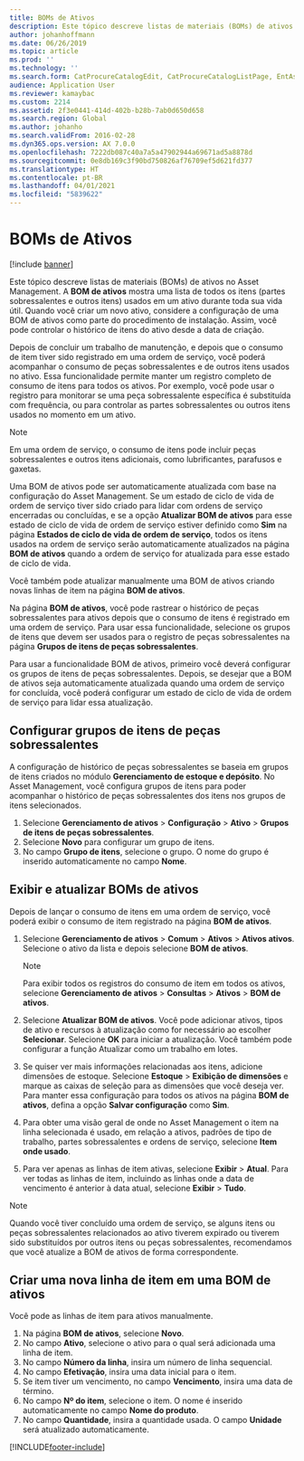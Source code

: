 ```yaml
---
title: BOMs de Ativos
description: Este tópico descreve listas de materiais (BOMs) de ativos no Asset Management.
author: johanhoffmann
ms.date: 06/26/2019
ms.topic: article
ms.prod: ''
ms.technology: ''
ms.search.form: CatProcureCatalogEdit, CatProcureCatalogListPage, EntAssetStandardSparePartsItemGroup, EntAssetObjectBOM
audience: Application User
ms.reviewer: kamaybac
ms.custom: 2214
ms.assetid: 2f3e0441-414d-402b-b28b-7ab0d650d658
ms.search.region: Global
ms.author: johanho
ms.search.validFrom: 2016-02-28
ms.dyn365.ops.version: AX 7.0.0
ms.openlocfilehash: 7222db087c40a7a5a47902944a69671ad5a8878d
ms.sourcegitcommit: 0e8db169c3f90bd750826af76709ef5d621fd377
ms.translationtype: HT
ms.contentlocale: pt-BR
ms.lasthandoff: 04/01/2021
ms.locfileid: "5839622"
---
```

# <a name="asset-boms"></a>BOMs de Ativos

[!include [banner](../../includes/banner.md)]

 

Este tópico descreve listas de materiais (BOMs) de ativos no Asset Management. A **BOM de ativos** mostra uma lista de todos os itens (partes sobressalentes e outros itens) usados em um ativo durante toda sua vida útil. Quando você criar um novo ativo, considere a configuração de uma BOM de ativos como parte do procedimento de instalação. Assim, você pode controlar o histórico de itens do ativo desde a data de criação.

Depois de concluir um trabalho de manutenção, e depois que o consumo de item tiver sido registrado em uma ordem de serviço, você poderá acompanhar o consumo de peças sobressalentes e de outros itens usados no ativo. Essa funcionalidade permite manter um registro completo de consumo de itens para todos os ativos. Por exemplo, você pode usar o registro para monitorar se uma peça sobressalente específica é substituída com frequência, ou para controlar as partes sobressalentes ou outros itens usados no momento em um ativo.

> [!NOTE]
> Em uma ordem de serviço, o consumo de itens pode incluir peças sobressalentes e outros itens adicionais, como lubrificantes, parafusos e gaxetas.

Uma BOM de ativos pode ser automaticamente atualizada com base na configuração do Asset Management. Se um estado de ciclo de vida de ordem de serviço tiver sido criado para lidar com ordens de serviço encerradas ou concluídas, e se a opção **Atualizar BOM de ativos** para esse estado de ciclo de vida de ordem de serviço estiver definido como **Sim** na página **Estados de ciclo de vida de ordem de serviço**, todos os itens usados na ordem de serviço serão automaticamente atualizados na página **BOM de ativos** quando a ordem de serviço for atualizada para esse estado de ciclo de vida. 


Você também pode atualizar manualmente uma BOM de ativos criando novas linhas de item na página **BOM de ativos**.

Na página **BOM de ativos**, você pode rastrear o histórico de peças sobressalentes para ativos depois que o consumo de itens é registrado em uma ordem de serviço. Para usar essa funcionalidade, selecione os grupos de itens que devem ser usados para o registro de peças sobressalentes na página **Grupos de itens de peças sobressalentes**.

Para usar a funcionalidade BOM de ativos, primeiro você deverá configurar os grupos de itens de peças sobressalentes. Depois, se desejar que a BOM de ativos seja automaticamente atualizada quando uma ordem de serviço for concluída, você poderá configurar um estado de ciclo de vida de ordem de serviço para lidar essa atualização. 


## <a name="set-up-spare-parts-item-groups"></a>Configurar grupos de itens de peças sobressalentes

A configuração de histórico de peças sobressalentes se baseia em grupos de itens criados no módulo **Gerenciamento de estoque e depósito**. No Asset Management, você configura grupos de itens para poder acompanhar o histórico de peças sobressalentes dos itens nos grupos de itens selecionados.

1. Selecione **Gerenciamento de ativos** \> **Configuração** \> **Ativo** \> **Grupos de itens de peças sobressalentes**.
2. Selecione **Novo** para configurar um grupo de itens.
3. No campo **Grupo de itens**, selecione o grupo. O nome do grupo é inserido automaticamente no campo **Nome**.

## <a name="view-and-update-asset-boms"></a>Exibir e atualizar BOMs de ativos

Depois de lançar o consumo de itens em uma ordem de serviço, você poderá exibir o consumo de item registrado na página **BOM de ativos**.

1. Selecione **Gerenciamento de ativos** \> **Comum** \> **Ativos** \> **Ativos ativos**. Selecione o ativo da lista e depois selecione **BOM de ativos**.

    > [!NOTE]
    > Para exibir todos os registros do consumo de item em todos os ativos, selecione **Gerenciamento de ativos** \> **Consultas** \> **Ativos** \> **BOM de ativos**.

2. Selecione **Atualizar BOM de ativos**. Você pode adicionar ativos, tipos de ativo e recursos à atualização como for necessário ao escolher **Selecionar**. Selecione **OK** para iniciar a atualização. Você também pode configurar a função Atualizar como um trabalho em lotes.
3. Se quiser ver mais informações relacionadas aos itens, adicione dimensões de estoque. Selecione **Estoque** \> **Exibição de dimensões** e marque as caixas de seleção para as dimensões que você deseja ver. Para manter essa configuração para todos os ativos na página **BOM de ativos**, defina a opção **Salvar configuração** como **Sim**.
4. Para obter uma visão geral de onde no Asset Management o item na linha selecionada é usado, em relação a ativos, padrões de tipo de trabalho, partes sobressalentes e ordens de serviço, selecione **Item onde usado**. 
5. Para ver apenas as linhas de item ativas, selecione **Exibir** \> **Atual**. Para ver todas as linhas de item, incluindo as linhas onde a data de vencimento é anterior à data atual, selecione **Exibir** \> **Tudo**.

> [!NOTE]
> Quando você tiver concluído uma ordem de serviço, se alguns itens ou peças sobressalentes relacionados ao ativo tiverem expirado ou tiverem sido substituídos por outros itens ou peças sobressalentes, recomendamos que você atualize a BOM de ativos de forma correspondente.

## <a name="create-a-new-item-line-in-an-asset-bom"></a>Criar uma nova linha de item em uma BOM de ativos

Você pode as linhas de item para ativos manualmente.

1. Na página **BOM de ativos**, selecione **Novo**.
2. No campo **Ativo**, selecione o ativo para o qual será adicionada uma linha de item.
3. No campo **Número da linha**, insira um número de linha sequencial.
4. No campo **Efetivação**, insira uma data inicial para o item.
5. Se item tiver um vencimento, no campo **Vencimento**, insira uma data de término.
6. No campo **Nº do item**, selecione o item. O nome é inserido automaticamente no campo **Nome do produto**.
7. No campo **Quantidade**, insira a quantidade usada. O campo **Unidade** será atualizado automaticamente.


[!INCLUDE[footer-include](../../../includes/footer-banner.md)]